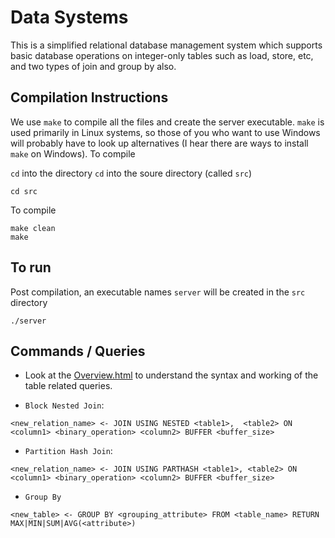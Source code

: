 # Data Systems

This is a simplified relational database management system which supports basic database operations on integer-only tables such as load, store, etc, and two types of join and group by also.

## Compilation Instructions

We use ```make``` to compile all the files and create the server executable. ```make``` is used primarily in Linux systems, so those of you who want to use Windows will probably have to look up alternatives (I hear there are ways to install ```make``` on Windows). To compile

```cd``` into the directory
```cd``` into the soure directory (called ```src```)
```
cd src
```
To compile
```
make clean
make
```

## To run

Post compilation, an executable names ```server``` will be created in the ```src``` directory
```
./server
```

## Commands / Queries

- Look at the [Overview.html](./docs/Overview.md) to understand the syntax and working of the table related queries.

- ```Block Nested Join```:
```
<new_relation_name> <- JOIN USING NESTED <table1>,  <table2> ON <column1> <binary_operation> <column2> BUFFER <buffer_size>
```

- ```Partition Hash Join```:
```
<new_relation_name> <- JOIN USING PARTHASH <table1>, <table2> ON <column1> <binary_operation> <column2> BUFFER <buffer_size>
```

- ```Group By```
```
<new_table> <- GROUP BY <grouping_attribute> FROM <table_name> RETURN MAX|MIN|SUM|AVG(<attribute>)
```
